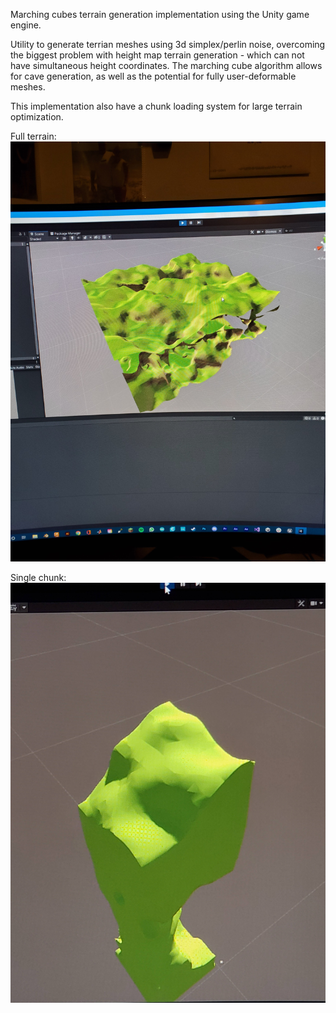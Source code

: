 Marching cubes terrain generation implementation using the Unity game engine.

Utility to generate terrian meshes using 3d simplex/perlin noise, overcoming the biggest problem with height map terrain generation - which can not have simultaneous height coordinates. The marching cube algorithm allows for cave generation, as well as the potential for fully user-deformable meshes.

This implementation also have a chunk loading system for large terrain optimization.

Full terrain:
![Screenshot 2](/20220610_212305.jpg)

Single chunk:
![Screenshot 1](/20220605_222425.jpg)
